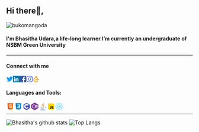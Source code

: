 ## Hi there👋, 
<p align="left"> <img src="https://komarev.com/ghpvc/?username=bukomangoda&label=Profile%20views&color=0e75b6&style=flat" alt="bukomangoda" /> </p>

#### I'm Bhasitha Udara,a life-long learner.I’m currently an undergraduate of NSBM Green University  

<hr>


#### Connect with me
<a href="" target="blank"><img align="left" src="icons/twitter.svg" alt="bukomangoda" width="18px" /></a>
<a href="https://www.linkedin.com/in/bhasitha-udara/" target="blank"><img align="left" src="icons/linkedin.svg" alt="bukomangoda" width="18px" /></a>
<a href="https://www.facebook.com/basitha.komangoda" target="blank"><img align="left" src="icons/facebook.svg" alt="bukomangoda" width="18px" /></a>
<a href="" target="blank"><img align="left" src="icons/instagram.svg" alt="bukomangoda" width="18px" /></a>
<a href="" target="blank"><img align="left" src="icons/leetcode.svg" alt="bukomangoda" width="18px" /></a>
<br />

#### Languages  and Tools: 
<a target="blank"><img align="left" src="icons/html.svg" alt="bukomangoda" width="22px" /></a>
<a target="blank"><img align="left" src="icons/css3.svg" alt="bukomangoda" width="22px" /></a>
<a target="blank"><img align="left" src="icons/c.svg" alt="bukomangoda" width="22px" /></a>
<a target="blank"><img align="left" src="icons/csharp.svg" alt="bukomangoda" width="22px" /></a>
<a target="blank"><img align="left" src="icons/java.svg" alt="bukomangoda" width="22px" /></a>
<a target="blank"><img align="left" src="icons/javascript.svg" alt="bukomangoda" width="22px" /></a>
<a target="blank"><img align="left" src="icons/react.svg" alt="bukomangoda" width="22px" /></a>
<br>

<hr>

![Bhasitha's github stats](https://github-readme-stats.vercel.app/api?username=bukomangoda&layout=compact&langs_count=8&theme=dark)
![Top Langs](https://github-readme-stats.vercel.app/api/top-langs/?username=bukomangoda&layout=compact&langs_count=8&theme=dark)











